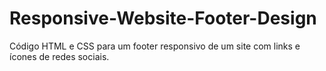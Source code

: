 # Responsive-Website-Footer-Design
Código HTML e CSS para um footer responsivo de um site com links e ícones de redes sociais.
